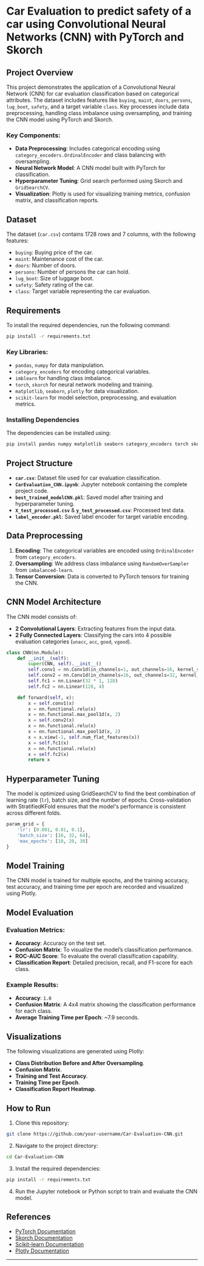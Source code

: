 # Car Evaluation to predict safety of a car using Convolutional Neural Networks (CNN) with PyTorch and Skorch

## Project Overview

This project demonstrates the application of a Convolutional Neural Network (CNN) for car evaluation classification based on categorical attributes. The dataset includes features like `buying`, `maint`, `doors`, `persons`, `lug_boot`, `safety`, and a target variable `class`. Key processes include data preprocessing, handling class imbalance using oversampling, and training the CNN model using PyTorch and Skorch.

### Key Components:
- **Data Preprocessing**: Includes categorical encoding using `category_encoders.OrdinalEncoder` and class balancing with oversampling.
- **Neural Network Model**: A CNN model built with PyTorch for classification.
- **Hyperparameter Tuning**: Grid search performed using Skorch and `GridSearchCV`.
- **Visualization**: Plotly is used for visualizing training metrics, confusion matrix, and classification reports.

## Dataset

The dataset (`car.csv`) contains 1728 rows and 7 columns, with the following features:
- `buying`: Buying price of the car.
- `maint`: Maintenance cost of the car.
- `doors`: Number of doors.
- `persons`: Number of persons the car can hold.
- `lug_boot`: Size of luggage boot.
- `safety`: Safety rating of the car.
- `class`: Target variable representing the car evaluation.

## Requirements

To install the required dependencies, run the following command:

```bash
pip install -r requirements.txt
```

### Key Libraries:
- `pandas`, `numpy` for data manipulation.
- `category_encoders` for encoding categorical variables.
- `imblearn` for handling class imbalance.
- `torch`, `skorch` for neural network modeling and training.
- `matplotlib`, `seaborn`, `plotly` for data visualization.
- `scikit-learn` for model selection, preprocessing, and evaluation metrics.

### Installing Dependencies

The dependencies can be installed using:

```bash
pip install pandas numpy matplotlib seaborn category_encoders torch skorch plotly scikit-learn imbalanced-learn joblib
```

## Project Structure

- **`car.csv`**: Dataset file used for car evaluation classification.
- **`CarEvaluation_CNN.ipynb`**: Jupyter notebook containing the complete project code.
- **`best_trained_modelCNN.pkl`**: Saved model after training and hyperparameter tuning.
- **`X_test_processed.csv`** & **`y_test_processed.csv`**: Processed test data.
- **`label_encoder.pkl`**: Saved label encoder for target variable encoding.

## Data Preprocessing

1. **Encoding**: The categorical variables are encoded using `OrdinalEncoder` from `category_encoders`.
2. **Oversampling**: We address class imbalance using `RandomOverSampler` from `imbalanced-learn`.
3. **Tensor Conversion**: Data is converted to PyTorch tensors for training the CNN.

## CNN Model Architecture

The CNN model consists of:
- **2 Convolutional Layers**: Extracting features from the input data.
- **2 Fully Connected Layers**: Classifying the cars into 4 possible evaluation categories (`unacc`, `acc`, `good`, `vgood`).

```python
class CNN(nn.Module):
    def __init__(self):
        super(CNN, self).__init__()
        self.conv1 = nn.Conv1d(in_channels=1, out_channels=16, kernel_size=3, padding=1)
        self.conv2 = nn.Conv1d(in_channels=16, out_channels=32, kernel_size=3, padding=1)
        self.fc1 = nn.Linear(32 * 1, 128)
        self.fc2 = nn.Linear(128, 4)

    def forward(self, x):
        x = self.conv1(x)
        x = nn.functional.relu(x)
        x = nn.functional.max_pool1d(x, 2)
        x = self.conv2(x)
        x = nn.functional.relu(x)
        x = nn.functional.max_pool1d(x, 2)
        x = x.view(-1, self.num_flat_features(x))
        x = self.fc1(x)
        x = nn.functional.relu(x)
        x = self.fc2(x)
        return x
```

## Hyperparameter Tuning

The model is optimized using GridSearchCV to find the best combination of learning rate (`lr`), batch size, and the number of epochs. Cross-validation with StratifiedKFold ensures that the model's performance is consistent across different folds.

```python
param_grid = {
    'lr': [0.001, 0.01, 0.1],
    'batch_size': [16, 32, 64],
    'max_epochs': [10, 20, 30]
}
```

## Model Training

The CNN model is trained for multiple epochs, and the training accuracy, test accuracy, and training time per epoch are recorded and visualized using Plotly.

## Model Evaluation

### Evaluation Metrics:
- **Accuracy**: Accuracy on the test set.
- **Confusion Matrix**: To visualize the model’s classification performance.
- **ROC-AUC Score**: To evaluate the overall classification capability.
- **Classification Report**: Detailed precision, recall, and F1-score for each class.

### Example Results:
- **Accuracy**: `1.0`
- **Confusion Matrix**: A 4x4 matrix showing the classification performance for each class.
- **Average Training Time per Epoch**: ~7.9 seconds.

## Visualizations

The following visualizations are generated using Plotly:
- **Class Distribution Before and After Oversampling**.
- **Confusion Matrix**.
- **Training and Test Accuracy**.
- **Training Time per Epoch**.
- **Classification Report Heatmap**.

## How to Run

1. Clone this repository:
```bash
git clone https://github.com/your-username/Car-Evaluation-CNN.git
```

2. Navigate to the project directory:
```bash
cd Car-Evaluation-CNN
```

3. Install the required dependencies:
```bash
pip install -r requirements.txt
```

4. Run the Jupyter notebook or Python script to train and evaluate the CNN model.

## References
- [PyTorch Documentation](https://pytorch.org/docs/stable/index.html)
- [Skorch Documentation](https://skorch.readthedocs.io/en/stable/)
- [Scikit-learn Documentation](https://scikit-learn.org/stable/)
- [Plotly Documentation](https://plotly.com/python/)

---
